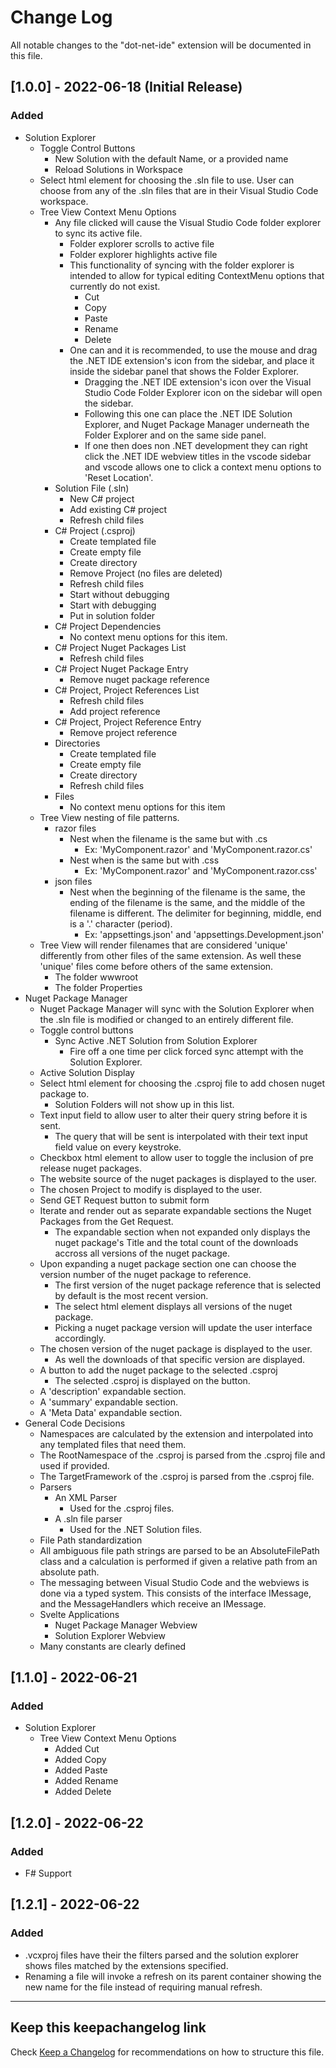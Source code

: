 # Change Log

All notable changes to the "dot-net-ide" extension will be documented in this file.

## [1.0.0] - 2022-06-18 (Initial Release)
### Added
- Solution Explorer
    - Toggle Control Buttons
        - New Solution with the default Name, or a provided name
        - Reload Solutions in Workspace
    - Select html element for choosing the .sln file to use. User can choose from any of the .sln files that are in their Visual Studio Code workspace.
    - Tree View Context Menu Options
        - Any file clicked will cause the Visual Studio Code folder explorer to sync its active file.
            - Folder explorer scrolls to active file
            - Folder explorer highlights active file
            - This functionality of syncing with the folder explorer is intended to allow for typical editing ContextMenu options that currently do not exist.
                - Cut
                - Copy
                - Paste
                - Rename
                - Delete
            - One can and it is recommended, to use the mouse and drag the .NET IDE extension's icon from the sidebar, and place it inside the sidebar panel that shows the Folder Explorer.
                - Dragging the .NET IDE extension's icon over the Visual Studio Code Folder Explorer icon on the sidebar will open the sidebar.
                - Following this one can place the .NET IDE Solution Explorer, and Nuget Package Manager underneath the Folder Explorer and on the same side panel.
                - If one then does non .NET development they can right click the .NET IDE webview titles in the vscode sidebar and vscode allows one to click a context menu options to 'Reset Location'.
        - Solution File (.sln)
            - New C# project
            - Add existing C# project
            - Refresh child files
        - C# Project (.csproj)
            - Create templated file
            - Create empty file
            - Create directory
            - Remove Project (no files are deleted)
            - Refresh child files
            - Start without debugging
            - Start with debugging
            - Put in solution folder
        - C# Project Dependencies
            - No context menu options for this item.
        - C# Project Nuget Packages List
            - Refresh child files
        - C# Project Nuget Package Entry
            - Remove nuget package reference
        - C# Project, Project References List
            - Refresh child files
            - Add project reference
        - C# Project, Project Reference Entry
            - Remove project reference
        - Directories
            - Create templated file
            - Create empty file
            - Create directory
            - Refresh child files
        - Files
            - No context menu options for this item
    - Tree View nesting of file patterns.
        - razor files
            - Nest when the filename is the same but with .cs
                - Ex: 'MyComponent.razor' and 'MyComponent.razor.cs'
            - Nest when is the same but with .css
                - Ex: 'MyComponent.razor' and 'MyComponent.razor.css'
        - json files
            - Nest when the beginning of the filename is the same, the ending of the filename is the same, and the middle of the filename is different. The delimiter for beginning, middle, end is a '.' character (period).
                - Ex: 'appsettings.json' and 'appsettings.Development.json'
    - Tree View will render filenames that are considered 'unique' differently from other files of the same extension. As well these 'unique' files come before others of the same extension.
        - The folder wwwroot
        - The folder Properties
- Nuget Package Manager
    - Nuget Package Manager will sync with the Solution Explorer when the .sln file is modified or changed to an entirely different file.
    - Toggle control buttons
        - Sync Active .NET Solution from Solution Explorer
            - Fire off a one time per click forced sync attempt with the Solution Explorer.
    - Active Solution Display
    - Select html element for choosing the .csproj file to add chosen nuget package to.
        - Solution Folders will not show up in this list.
    - Text input field to allow user to alter their query string before it is sent.
        - The query that will be sent is interpolated with their text input field value on every keystroke.
    - Checkbox html element to allow user to toggle the inclusion of pre release nuget packages.
    - The website source of the nuget packages is displayed to the user.
    - The chosen Project to modify is displayed to the user.
    - Send GET Request button to submit form
    - Iterate and render out as separate expandable sections the Nuget Packages from the Get Request.
        - The expandable section when not expanded only displays the nuget package's Title and the total count of the downloads accross all versions of the nuget package.
    - Upon expanding a nuget package section one can choose the version number of the nuget package to reference.
        - The first version of the nuget package reference that is selected by default is the most recent version.
        - The select html element displays all versions of the nuget package.
        - Picking a nuget package version will update the user interface accordingly.
    - The chosen version of the nuget package is displayed to the user.
        - As well the downloads of that specific version are displayed.
    - A button to add the nuget package to the selected .csproj
        - The selected .csproj is displayed on the button.
    - A 'description' expandable section.
    - A 'summary' expandable section.
    - A 'Meta Data' expandable section.
- General Code Decisions
    - Namespaces are calculated by the extension and interpolated into any templated files that need them.
    - The RootNamespace of the .csproj is parsed from the .csproj file and used if provided.
    - The TargetFramework of the .csproj is parsed from the .csproj file.
    - Parsers
        - An XML Parser
            - Used for the .csproj files.
        - A .sln file parser
            - Used for the .NET Solution files.
    - File Path standardization
    - All ambiguous file path strings are parsed to be an AbsoluteFilePath class and a calculation is performed if given a relative path from an absolute path.
    - The messaging between Visual Studio Code and the webviews is done via a typed system. This consists of the interface IMessage, and the MessageHandlers which receive an IMessage.
    - Svelte Applications
        - Nuget Package Manager Webview
        - Solution Explorer Webview
    - Many constants are clearly defined

## [1.1.0] - 2022-06-21
### Added
- Solution Explorer
    - Tree View Context Menu Options
        - Added Cut
        - Added Copy
        - Added Paste
        - Added Rename
        - Added Delete

## [1.2.0] - 2022-06-22
### Added
- F# Support

## [1.2.1] - 2022-06-22
### Added
- .vcxproj files have their the filters parsed and the solution explorer shows files matched by the extensions specified.
- Renaming a file will invoke a refresh on its parent container showing the new name for the file instead of requiring manual refresh.
    
---

## Keep this keepachangelog link
Check [Keep a Changelog](http://keepachangelog.com/) for recommendations on how to structure this file.